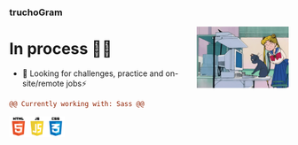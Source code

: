 ### truchoGram

<img align="right" width="33%" src="https://github.com/Eliana-Molinari/Eliana-Molinari/blob/main/Compu.gif"> 

# In process 👩‍💻
      


 


- 🤔 Looking for challenges, practice and on-site/remote jobs⚡

```diff
@@ Currently working with: Sass @@ 
```

  
<img src="https://github.com/Eliana-Molinari/Eliana-Molinari/blob/main/pngegg.png" width="100" > 



